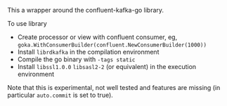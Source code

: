 This a wrapper around the confluent-kafka-go library.

To use library
- Create processor or view with confluent consumer, eg, `goka.WithConsumerBuilder(confluent.NewConsumerBuilder(1000))`
- Install `librdkafka` in the compilation environment
- Compile the go binary with `-tags static`
- Install `libssl1.0.0` `libsasl2-2` (or equivalent) in the execution environment

Note that this is experimental, not well tested and features are missing (in particular `auto.commit` is set to true).

